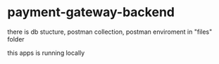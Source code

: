 # payment-gateway-backend

there is db stucture, postman collection, postman enviroment in "files" folder

this apps is running locally